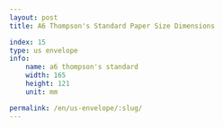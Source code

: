```yaml
---
layout: post
title: A6 Thompson's Standard Paper Size Dimensions

index: 15
type: us envelope
info:
    name: a6 thompson's standard
    width: 165
    height: 121
    unit: mm

permalink: /en/us-envelope/:slug/
---
```



